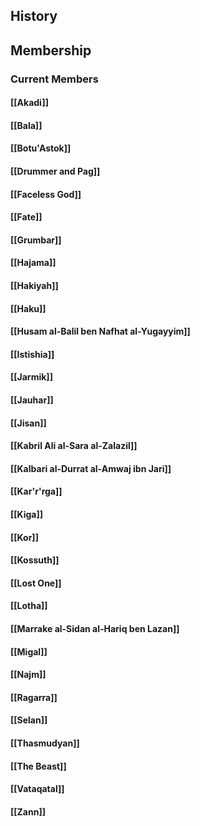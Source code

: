 ## History
## Membership
### Current Members
#### [[Akadi]]
#### [[Bala]]
#### [[Botu'Astok]]
#### [[Drummer and Pag]]
#### [[Faceless God]]
#### [[Fate]]
#### [[Grumbar]]
#### [[Hajama]]
#### [[Hakiyah]]
#### [[Haku]]
#### [[Husam al-Balil ben Nafhat al-Yugayyim]]
#### [[Istishia]]
#### [[Jarmik]]
#### [[Jauhar]]
#### [[Jisan]]
#### [[Kabril Ali al-Sara al-Zalazil]]
#### [[Kalbari al-Durrat al-Amwaj ibn Jari]]
#### [[Kar'r'rga]]
#### [[Kiga]]
#### [[Kor]]
#### [[Kossuth]]
#### [[Lost One]]
#### [[Lotha]]
#### [[Marrake al-Sidan al-Hariq ben Lazan]]
#### [[Migal]]
#### [[Najm]]
#### [[Ragarra]]
#### [[Selan]]
#### [[Thasmudyan]]
#### [[The Beast]]
#### [[Vataqatal]]
#### [[Zann]]